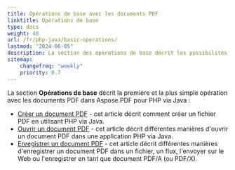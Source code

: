 ```yaml
---
title: Opérations de base avec les documents PDF 
linktitle: Opérations de base
type: docs
weight: 40
url: /fr/php-java/basic-operations/
lastmod: "2024-06-05"
description: La section des opérations de base décrit les possibilités d'ouverture et de sauvegarde des documents PDF en utilisant Aspose.PDF pour PHP via Java.
sitemap:
    changefreq: "weekly"
    priority: 0.7
---
```


La section **Opérations de base** décrit la première et la plus simple opération avec les documents PDF dans Aspose.PDF pour PHP via Java :

- [Créer un document PDF](/pdf/fr/php-java/create-document/) - cet article décrit comment créer un fichier PDF en utilisant PHP via Java.
- [Ouvrir un document PDF](/pdf/fr/php-java/open-pdf-document/) - cet article décrit différentes manières d'ouvrir un document PDF dans une application PHP via Java.
- [Enregistrer un document PDF](/pdf/fr/php-java/save-pdf-document/) - cet article décrit différentes manières d'enregistrer un document PDF dans un fichier, un flux, l'envoyer sur le Web ou l'enregistrer en tant que document PDF/A (ou PDF/X).